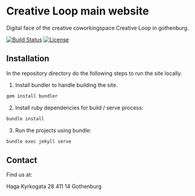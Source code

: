 # Creative Loop main website

Digital face of the creative coworkingspace Creative Loop in gothenburg.

[![Build Status](https://img.shields.io/travis/creativeloop/creativeloop.se/master.svg?style=flat)](https://travis-ci.org/creativeloop/creativeloop.se)
[![License](https://img.shields.io/github/license/creativeloop/creativeloop.se.svg?style=flat)](https://github.com/creativeloop/creativeloop.se/blob/master/LICENSE)

## Installation

In the repository directory do the following steps to run the site locally.

1. Install bundler to handle building the site.

  ```bash
  gem install bundler
  ```

2. Install ruby dependencies for build / serve process:

  ```bash
  bundle install
  ```
3. Run the projects using bundle:

  ```bash
  bundle exec jekyll serve
  ```


## Contact
Find us at:

Haga Kyrkogata 28
411 14 Gothenburg
